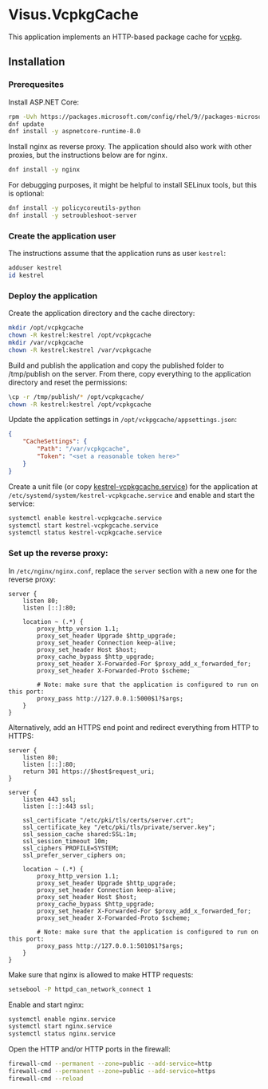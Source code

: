 # Visus.VcpkgCache
This application implements an HTTP-based package cache for [vcpkg](https://vcpkg.io/).

## Installation
### Prerequesites
Install ASP.NET Core:
```bash
rpm -Uvh https://packages.microsoft.com/config/rhel/9//packages-microsoft-prod.rpm
dnf update
dnf install -y aspnetcore-runtime-8.0
```

Install nginx as reverse proxy. The application should also work with other proxies, but the instructions below are for nginx.
```bash
dnf install -y nginx
```

For debugging purposes, it might be helpful to install SELinux tools, but this is optional:
```bash
dnf install -y policycoreutils-python
dnf install -y setroubleshoot-server
```

### Create the application user
The instructions assume that the application runs as user `kestrel`:
```bash
adduser kestrel
id kestrel
```

### Deploy the application
Create the application directory and the cache directory:
```bash
mkdir /opt/vcpkgcache
chown -R kestrel:kestrel /opt/vcpkgcache
mkdir /var/vcpkgcache
chown -R kestrel:kestrel /var/vcpkgcache
```

Build and publish the application and copy the published folder to /tmp/publish on the server. From there, copy everything to the application directory and reset the permissions:
```bash
\cp -r /tmp/publish/* /opt/vcpkgcache/
chown -R kestrel:kestrel /opt/vcpkgcache
```

Update the application settings in `/opt/vckpgcache/appsettings.json`:
```json
{
    "CacheSettings": {
        "Path": "/var/vcpkgcache",
        "Token": "<set a reasonable token here>"
    }
}
```

Create a unit file (or copy [kestrel-vcpkgcache.service](unit-files/kestrel-vcpkgcache.service)) for the application at `/etc/systemd/system/kestrel-vcpkgcache.service` and enable and start the service:
```bash
systemctl enable kestrel-vcpkgcache.service
systemctl start kestrel-vcpkgcache.service
systemctl status kestrel-vcpkgcache.service
```

### Set up the reverse proxy:
In `/etc/nginx/nginx.conf`, replace the `server` section with a new one for the reverse proxy:
```
server {
    listen 80;
    listen [::]:80;

    location ~ (.*) {
        proxy_http_version 1.1;
        proxy_set_header Upgrade $http_upgrade;
        proxy_set_header Connection keep-alive;
        proxy_set_header Host $host;
        proxy_cache_bypass $http_upgrade;
        proxy_set_header X-Forwarded-For $proxy_add_x_forwarded_for;
        proxy_set_header X-Forwarded-Proto $scheme;

        # Note: make sure that the application is configured to run on this port:
        proxy_pass http://127.0.0.1:5000$1?$args;
    }
}
```

Alternatively, add an HTTPS end point and redirect everything from HTTP to HTTPS:
```
server {
    listen 80;
    listen [::]:80;
    return 301 https://$host$request_uri;
}

server {
    listen 443 ssl;
    listen [::]:443 ssl;

    ssl_certificate "/etc/pki/tls/certs/server.crt";
    ssl_certificate_key "/etc/pki/tls/private/server.key";
    ssl_session_cache shared:SSL:1m;
    ssl_session_timeout 10m;
    ssl_ciphers PROFILE=SYSTEM;
    ssl_prefer_server_ciphers on;

    location ~ (.*) {
        proxy_http_version 1.1;
        proxy_set_header Upgrade $http_upgrade;
        proxy_set_header Connection keep-alive;
        proxy_set_header Host $host;
        proxy_cache_bypass $http_upgrade;
        proxy_set_header X-Forwarded-For $proxy_add_x_forwarded_for;
        proxy_set_header X-Forwarded-Proto $scheme;

        # Note: make sure that the application is configured to run on this port:
        proxy_pass http://127.0.0.1:5010$1?$args;
    }
}
```

Make sure that nginx is allowed to make HTTP requests:
```bash
setsebool -P httpd_can_network_connect 1
```

Enable and start nginx:
```bash
systemctl enable nginx.service
systemctl start nginx.service
systemctl status nginx.service
```

Open the HTTP and/or HTTP ports in the firewall:
```bash
firewall-cmd --permanent --zone=public --add-service=http
firewall-cmd --permanent --zone=public --add-service=https
firewall-cmd --reload
```
